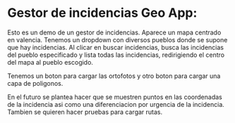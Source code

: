 # Gestor de incidencias Geo App:

Esto es un demo de un gestor de incidencias. 
Aparece un mapa centrado en valencia.
Tenemos un dropdown con diversos pueblos donde se supone que hay incidencias. Al clicar en buscar incidencias, 
busca las incidencias del pueblo especificado y lista todas las incidencias, redirigiendo el centro del mapa al pueblo escogido.

Tenemos un boton para cargar las ortofotos y otro boton para cargar una capa de poligonos.

En el futuro se plantea hacer que se muestren puntos en las coordenadas de la incidencia asi como una diferenciacion por urgencia de la incidencia.
Tambien se quieren hacer pruebas para cargar rutas.
